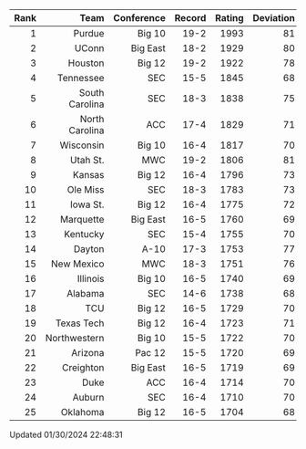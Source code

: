 | Rank  | Team                 | Conference           | Record   | Rating | Deviation |
| ---:  | ---:                 | ---:                 | ---:     | ---:   | ---:      |
| 1     | Purdue               | Big 10               | 19-2     | 1993   | 81        |
| 2     | UConn                | Big East             | 18-2     | 1929   | 80        |
| 3     | Houston              | Big 12               | 19-2     | 1922   | 78        |
| 4     | Tennessee            | SEC                  | 15-5     | 1845   | 68        |
| 5     | South Carolina       | SEC                  | 18-3     | 1838   | 75        |
| 6     | North Carolina       | ACC                  | 17-4     | 1829   | 71        |
| 7     | Wisconsin            | Big 10               | 16-4     | 1817   | 70        |
| 8     | Utah St.             | MWC                  | 19-2     | 1806   | 81        |
| 9     | Kansas               | Big 12               | 16-4     | 1796   | 73        |
| 10    | Ole Miss             | SEC                  | 18-3     | 1783   | 73        |
| 11    | Iowa St.             | Big 12               | 16-4     | 1775   | 72        |
| 12    | Marquette            | Big East             | 16-5     | 1760   | 69        |
| 13    | Kentucky             | SEC                  | 15-4     | 1755   | 70        |
| 14    | Dayton               | A-10                 | 17-3     | 1753   | 77        |
| 15    | New Mexico           | MWC                  | 18-3     | 1751   | 76        |
| 16    | Illinois             | Big 10               | 16-5     | 1740   | 69        |
| 17    | Alabama              | SEC                  | 14-6     | 1738   | 68        |
| 18    | TCU                  | Big 12               | 16-5     | 1729   | 70        |
| 19    | Texas Tech           | Big 12               | 16-4     | 1723   | 71        |
| 20    | Northwestern         | Big 10               | 15-5     | 1722   | 70        |
| 21    | Arizona              | Pac 12               | 15-5     | 1720   | 69        |
| 22    | Creighton            | Big East             | 16-5     | 1719   | 69        |
| 23    | Duke                 | ACC                  | 16-4     | 1714   | 70        |
| 24    | Auburn               | SEC                  | 16-4     | 1710   | 70        |
| 25    | Oklahoma             | Big 12               | 16-5     | 1704   | 68        |

Updated 01/30/2024 22:48:31

